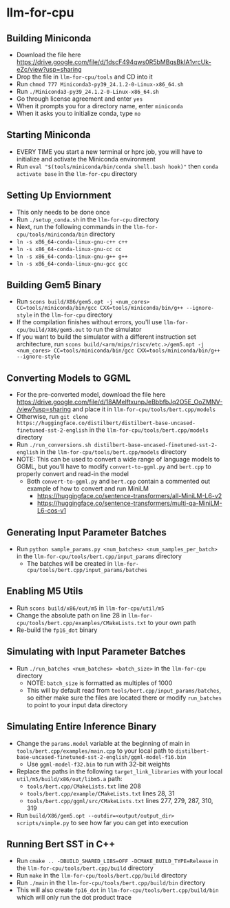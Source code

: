 # llm-for-cpu
## Building Miniconda
* Download the file here https://drive.google.com/file/d/1dscF494qws0R5bMBqsBkIA1vrcUk-eZc/view?usp=sharing
* Drop the file in `llm-for-cpu/tools` and CD into it
* Run `chmod 777 Miniconda3-py39_24.1.2-0-Linux-x86_64.sh`
* Run `./Miniconda3-py39_24.1.2-0-Linux-x86_64.sh`
* Go through license agreement and enter `yes`
* When it prompts you for a directory name, enter `miniconda`
* When it asks you to initialize conda, type `no`

## Starting Miniconda
* EVERY TIME you start a new terminal or hprc job, you will have to initialize and activate the Miniconda environment
* Run `eval "$(tools/miniconda/bin/conda shell.bash hook)"` then `conda activate base` in the `llm-for-cpu` directory

## Setting Up Enviornment
* This only needs to be done once
* Run `./setup_conda.sh` in the `llm-for-cpu` directory
* Next, run the following commands in the `llm-for-cpu/tools/miniconda/bin` directory
* `ln -s x86_64-conda-linux-gnu-c++ c++`
* `ln -s x86_64-conda-linux-gnu-cc cc`
* `ln -s x86_64-conda-linux-gnu-g++ g++`
* `ln -s x86_64-conda-linux-gnu-gcc gcc`

## Building Gem5 Binary
* Run `scons build/X86/gem5.opt -j <num_cores> CC=tools/miniconda/bin/gcc CXX=tools/miniconda/bin/g++ --ignore-style` in the `llm-for-cpu` directory
* If the compilation finishes without errors, you'll use `llm-for-cpu/build/X86/gem5.out` to run the simulator
* If you want to build the simulator with a different instruction set architecture, run `scons build/<arm/mips/riscv/etc.>/gem5.opt -j <num_cores> CC=tools/miniconda/bin/gcc CXX=tools/miniconda/bin/g++ --ignore-style` 

## Converting Models to GGML
* For the pre-converted model, download the file here https://drive.google.com/file/d/18AMelftxunpJeBbbfbJq2O5E_OoZMNV-/view?usp=sharing and place it in `llm-for-cpu/tools/bert.cpp/models`
* Otherwise, run `git clone https://huggingface.co/distilbert/distilbert-base-uncased-finetuned-sst-2-english` in the `llm-for-cpu/tools/bert.cpp/models` directory
* Run `./run_conversions.sh distilbert-base-uncased-finetuned-sst-2-english` in the `llm-for-cpu/tools/bert.cpp/models` directory
* NOTE: This can be used to convert a wide range of language models to GGML, but you'll have to modify `convert-to-ggml.py` and `bert.cpp` to properly convert and read-in the model
  * Both `convert-to-ggml.py` and `bert.cpp` contain a commented out example of how to convert and run MiniLM
    * https://huggingface.co/sentence-transformers/all-MiniLM-L6-v2
    * https://huggingface.co/sentence-transformers/multi-qa-MiniLM-L6-cos-v1

## Generating Input Parameter Batches
* Run `python sample_params.py <num_batches> <num_samples_per_batch>` in the `llm-for-cpu/tools/bert.cpp/input_params` directory
  * The batches will be created in `llm-for-cpu/tools/bert.cpp/input_params/batches`

## Enabling M5 Utils
* Run `scons build/x86/out/m5` in `llm-for-cpu/util/m5`
* Change the absolute path on line 28 in `llm-for-cpu/tools/bert.cpp/examples/CMakeLists.txt` to your own path
* Re-build the `fp16_dot` binary

## Simulating with Input Parameter Batches
* Run `./run_batches <num_batches> <batch_size>` in the `llm-for-cpu` directory
  * NOTE: `batch_size` is formatted as multiples of 1000
  * This will by default read from `tools/bert.cpp/input_params/batches`, so either make sure the files are located there or modify `run_batches` to point to your input data directory

## Simulating Entire Inference Binary
* Change the `params.model` variable at the beginning of main in `tools/bert.cpp/examples/main.cpp` to your local path to `distilbert-base-uncased-finetuned-sst-2-english/ggml-model-f16.bin`
  * Use `ggml-model-f32.bin` to run with 32-bit weights
* Replace the paths in the following `target_link_libraries` with your local `util/m5/build/x86/out/libm5.a` path:
  * `tools/bert.cpp/CMakeLists.txt` line 208
  * `tools/bert.cpp/example/CMakeLists.txt` lines 28, 31
  * `tools/bert.cpp/ggml/src/CMakeLists.txt` lines 277, 279, 287, 310, 319
* Run `build/X86/gem5.opt --outdir=<output/output_dir> scripts/simple.py` to see how far you can get into execution

## Running Bert SST in C++
* Run `cmake .. -DBUILD_SHARED_LIBS=OFF -DCMAKE_BUILD_TYPE=Release` in the `llm-for-cpu/tools/bert.cpp/build` directory
* Run `make` in the `llm-for-cpu/tools/bert.cpp/build` directory
* Run `./main` in the `llm-for-cpu/tools/bert.cpp/build/bin` directory
* This will also create `fp16_dot` in `llm-for-cpu/tools/bert.cpp/build/bin` which will only run the dot product trace
